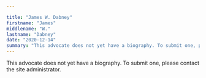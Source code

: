 ```yaml
---

title: "James W. Dabney"
firstname: "James"
middlename: "W."
lastname: "Dabney"
date: "2020-12-14"
summary: "This advocate does not yet have a biography. To submit one, please contact the site administrator."
---
```

This advocate does not yet have a biography. To submit one, please contact the site administrator.

